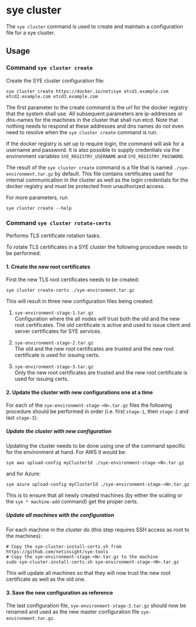 # sye cluster

The `sye cluster` command is used to create and maintain
a configuration file for a sye cluster.

## Usage

### Command `sye cluster create`

Create the SYE cluster configuration file:

    sye cluster create https://docker.io/netisye etcd1.example.com etcd2.example.com etcd3.example.com

The first parameter to the create command
is the url for the docker registry
that the system shall use.
All subsequent parameters are ip-addresses or dns-names
for the machines in the cluster that shall run etcd.
Note that nothing needs to respond at these addresses
and dns names do not even need to resolve
when the `sye cluster create` command is run.

If the docker registry is set up to require login,
the command will ask for a username and password.
It is also possible to supply credentials via
the environment variables `SYE_REGISTRY_USERNAME` and `SYE_REGISTRY_PASSWORD`.

The result of the `sye cluster create` command is
a file that is named `./sye-environment.tar.gz`
by default. This file contains certificates used
for internal communication in the cluster as well
as the login credentials for the docker registry
and must be protected from unauthorized access.

For more parameters, run

    sye cluster create --help

### Command `sye cluster rotate-certs`

Performs TLS certificate rotation tasks.
 
To rotate TLS certificates in a SYE cluster the following procedure needs
to be performed:

#### 1. Create the new root certificates

First the new TLS root certificates needs to be created:

    sye cluster create-certs ./sye-environment.tar.gz

This will result in three new configuration files being created:

1. `sye-environment-stage-1.tar.gz` \
   Configuration where the all nodes will trust both the old and the new
   root certificates. The old certificate is active and used to issue
   client and server certificates for SYE services.

2. `sye-environment-stage-2.tar.gz` \
   The old and the new root certificates are trusted and the new root
   certificate is used for issuing certs.

3. `sye-environment-stage-3.tar.gz` \
   Only the new root certificates are trusted and the new root
   certificate is used for issuing certs.

#### 2. Update the cluster with new configurations one at a time

For each of the `sye-environment-stage-<N>.tar.gz` files the following
procedure should be performed in order (i.e. first `stage-1`,
then `stage-2` and last `stage-3`):

##### Update the cluster with new configuration

Updating the cluster needs to be done using one of the command specific
for the environment at hand. For AWS it would be:

    sye aws upload-config myClusterId ./sye-environment-stage-<N>.tar.gz

and for Azure:    

    sye azure upload-config myClusterId ./sye-environment-stage-<N>.tar.gz

This is to ensure that all newly created machines (by either the scaling
or the `sye * machine-add` command) get the proper certs.

##### Update all machines with the configuration

For each machine in the cluster do (this step requires SSH access
as root to the machines):

    # Copy the sye-cluster-install-certs.sh from https://github.com/netinsight/sye-tools
    # Copy the sye-environment-stage-<N>.tar.gz to the machine
    sudo sye-cluster-install-certs.sh sye-environment-stage-<N>.tar.gz

This will update all machines so that they will now trust the new root
certificate as well as the old one.

#### 3. Save the new configuration as reference

The last configuration file, `sye-environment-stage-3.tar.gz` should now
be renamed and used as the new master configuration file `sye-environment.tar.gz`.

